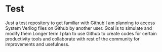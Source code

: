 # Test
Just a test repository to get familiar with Github
I am planning to access System Verilog files on Github by another user.
Goal is to simulate and modify them
Longer term I plan to use Github to create codes for certain productivity tools and collaborate with rest of the community for improvements and usefulness.
